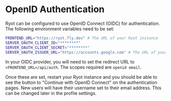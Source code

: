 # OpenID Authentication

Ryot can be configured to use OpenID Connect (OIDC) for authentication. The following
environment variables need to be set:

```bash
FRONTEND_URL="https://ryot.fly.dev" # The URL of your Ryot instance
SERVER_OAUTH_CLIENT_ID="********"
SERVER_OAUTH_CLIENT_SECRET="********"
SERVER_OAUTH_ISSUER_URL="https://accounts.google.com" # The URL of your OIDC provider
```

In your OIDC provider, you will need to set the redirect URL to
`<FRONTEND_URL>/api/auth`. The scopes required are `openid email`.

Once these are set, restart your Ryot instance and you should be able to see the button to
"Continue with OpenID Connect" on the authentication pages. New users will have their
username set to their email address. This can be changed later in the profile settings.
